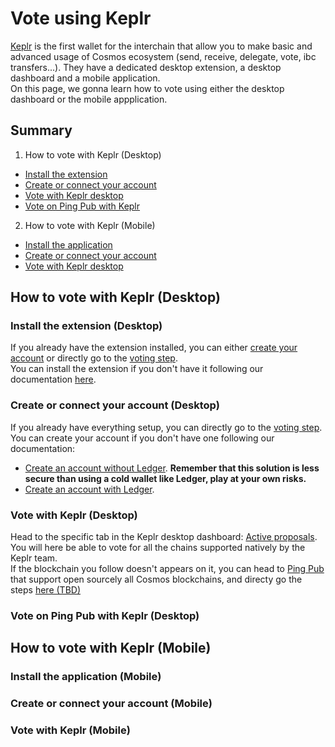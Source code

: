 # Vote using Keplr

[Keplr](https://www.keplr.app/) is the first wallet for the interchain that allow you to make basic and advanced usage of Cosmos ecosystem (send, receive, delegate, vote, ibc transfers...). They have a dedicated desktop extension, a desktop dashboard and a mobile application.  
On this page, we gonna learn how to vote using either the desktop dashboard or the mobile appplication.  

## Summary  
1. How to vote with Keplr (Desktop)
  - [Install the extension](https://github.com/StakeLab-Hub/Documentation/blob/main/Vote/Keplr/README.md#Install-the-extension-desktop)
  - [Create or connect your account](https://github.com/StakeLab-Hub/Documentation/blob/main/Vote/Keplr/README.md#Create-or-connect-your-account-desktop-desktop) 
  - [Vote with Keplr desktop](https://github.com/StakeLab-Hub/Documentation/blob/main/Vote/Keplr/README.md#Vote-with-Keplr-desktop)
  - [Vote on Ping Pub with Keplr](https://github.com/StakeLab-Hub/Documentation/blob/main/Vote/Keplr/README.md#Vote-on-Ping-Pub-with-Keplr-desktop)

2. How to vote with Keplr (Mobile)
  - [Install the application](https://github.com/StakeLab-Hub/Documentation/blob/main/Vote/Keplr/README.md#Install-the-application-mobile)
  - [Create or connect your account](https://github.com/StakeLab-Hub/Documentation/blob/main/Vote/Keplr/README.md#Create-or-connect-your-account-desktop-mobile) 
  - [Vote with Keplr desktop](https://github.com/StakeLab-Hub/Documentation/blob/main/Vote/Keplr/README.md#Vote-with-Keplr-mobile)

## How to vote with Keplr (Desktop)  
### Install the extension (Desktop)

If you already have the extension installed, you can either [create your account]() or directly go to the [voting step]().  
You can install the extension if you don't have it following our documentation [here](https://github.com/StakeLab-Hub/Documentation/blob/main/Wallets/Keplr/README.md#Install-Keplr).  

### Create or connect your account (Desktop)

If you already have everything setup, you can directly go to the [voting step]().  
You can create your account if you don't have one following our documentation:  
- [Create an account without Ledger](https://github.com/StakeLab-Hub/Documentation/blob/main/Wallets/Keplr/README.md#Create-your-account-Desktop-without-Ledger).
**Remember that this solution is less secure than using a cold wallet like Ledger, play at your own risks.**  
- [Create an account with Ledger](https://github.com/StakeLab-Hub/Documentation/blob/main/Wallets/Keplr/README.md#Create-your-account-Desktop-with-Ledger).

### Vote with Keplr (Desktop)

Head to the specific tab in the Keplr desktop dashboard: [Active proposals](https://wallet.keplr.app/?tab=active-proposals).  
You will here be able to vote for all the chains supported natively by the Keplr team.  
If the blockchain you follow doesn't appears on it, you can head to [Ping Pub](https://ping.pub/) that support open sourcely all Cosmos blockchains, and directy go the steps [here (TBD)]()

### Vote on Ping Pub with Keplr (Desktop)




## How to vote with Keplr (Mobile)  
### Install the application (Mobile)

### Create or connect your account (Mobile)

### Vote with Keplr (Mobile)
